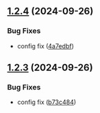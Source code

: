 ## [1.2.4](https://github.com/leonid-kolchin-optimax/sem-release-experiments/compare/v1.2.3...v1.2.4) (2024-09-26)


### Bug Fixes

* config fix ([4a7edbf](https://github.com/leonid-kolchin-optimax/sem-release-experiments/commit/4a7edbfa15cf97e720c43743a44f853deb537bf5))

## [1.2.3](https://github.com/leonid-kolchin-optimax/sem-release-experiments/compare/v1.2.2...v1.2.3) (2024-09-26)


### Bug Fixes

* config fix ([b73c484](https://github.com/leonid-kolchin-optimax/sem-release-experiments/commit/b73c484359e43ab56602815765fad9531677d3ed))
